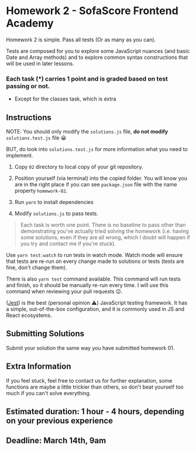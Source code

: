 # Homework 2 - SofaScore Frontend Academy

Homework 2 is simple. Pass all tests (Or as many as you can).

Tests are composed for you to explore some JavaScript nuances (and basic Date and Array methods) and to explore common syntax constructions that will be used in later lessons.

### Each task (*) carries 1 point and is graded based on test passing or not.
- Except for the classes task, which is extra

## Instructions

NOTE: You should only modify the `solutions.js` file, **do not modify** `solutions.test.js` file 😀

BUT, do look into `solutions.test.js` for more information what you need to implement.

1. Copy `02` directory to local copy of your git repository.

2. Position yourself (via terminal) into the copied folder. You will know you are in the right place if you can see `package.json` file with the name property `homework-02`.

3. Run `yarn` to install dependencies 

4. Modify `solutions.js` to pass tests.

> Each task is worth one point. There is no baseline to pass other than demonstrating you've actually tried solving the homework (i.e. having some solutions, even if they are all wrong, which I doubt will happen if you try and contact me if you're stuck).

Use `yarn test:watch` to run tests in watch mode. Watch mode will ensure that tests are re-run on every change made to solutions or tests (tests are fine, don't change them).

There is also `yarn test` command available. This command will run tests and finish, so it should be manually re-run every time. I will use this command when reviewing your pull requests 😉.

([Jest](https://jestjs.io/)) is the best (personal opinion ⚠️) JavaScript testing framework. It has a simple, out-of-the-box configuration, and it is commonly used in JS and React ecosystems.

## Submitting Solutions

Submit your solution the same way you have submitted homework 01.

## Extra Information

If you feel stuck, feel free to contact us for further explanation, some functions are maybe a little trickier than others, so don't beat yourself too much if you can't solve everything.

## Estimated duration: 1 hour - 4 hours, depending on your previous experience
## Deadline: March 14th, 9am
